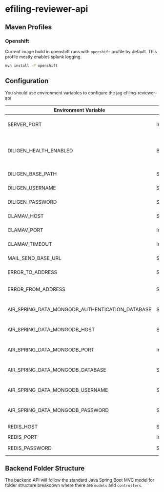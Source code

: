 # efiling-reviewer-api

## Maven Profiles

### Openshift

Current image build in openshift runs with `openshift` profile by default.
This profile mostly enables splunk logging.

```bash
mvn install -P openshift
```

## Configuration

You should use environment variables to configure the jag efiling-reviewer-api

| Environment Variable            				  | Type    | Description                                  | Notes                          |
| ----------------------------------------------- | ------- | -------------------------------------------- | ------------------------------ |
| SERVER_PORT                     				  | Integer | web application server port                  | defaulted to `8080`            |
| DILIGEN_HEALTH_ENABLED   						  | Boolean | if Diligen should be monitored on healt check| defaulted to `true`            |
| DILIGEN_BASE_PATH               				  | String  | Diligen api base path                        |                                |
| DILIGEN_USERNAME    							  | String  | Diligen username  						   | defaulted to `true`            |
| DILIGEN_PASSWORD              				  | String  | Diligen password                             |                                |
| CLAMAV_HOST              						  | String  | Clamav host                                  | defaulted to `localhost`       |
| CLAMAV_PORT    								  | Integer | Clamav port                                  | defaulted to `true`            |
| CLAMAV_TIMEOUT               					  | Integer | Clamav timeout                               | defaulted to `50000`           |
| MAIL_SEND_BASE_URL    						  | String  | base url of mailit api                       | defaulted to `/localhost:8090` |
| ERROR_TO_ADDRESS               				  | String  | Error email to address                       | defaulted to `test@somewhere.co`|
| ERROR_FROM_ADDRESS   							  | String  | Error email from address                     | defaulted to `test@somewhere.co`|
| AIR_SPRING_DATA_MONGODB_AUTHENTICATION_DATABASE | String  | MongoDb auth database                        |                                |
| AIR_SPRING_DATA_MONGODB_HOST    				  | String  | MongoDb host database                        |                                |
| AIR_SPRING_DATA_MONGODB_PORT               	  | Integer | MongoDb port database                        |                                |
| AIR_SPRING_DATA_MONGODB_DATABASE                | String  | MongoDb database database                    |                                |
| AIR_SPRING_DATA_MONGODB_USERNAME 				  | String  | MongoDb username database                    |                                |
| AIR_SPRING_DATA_MONGODB_PASSWORD                | String  | MongoDb password database                    |                                |
| REDIS_HOST               						  | String  | Redis host                                   | defaulted to `localhost`       |
| REDIS_PORT    								  | Integer | Redis port                                   | defaulted to `6379`            |
| REDIS_PASSWORD               					  | String  | Redis password                               | defaulted to `admin`           |

## Backend Folder Structure

The backend API will follow the standard Java Spring Boot MVC model for folder structure breakdown where there are `models` and `controllers`.
